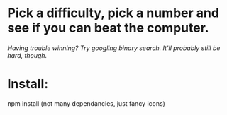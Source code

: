# Pick a difficulty, pick a number and see if you can beat the computer.

###### Having trouble winning? Try googling binary search. It'll probably still be hard, though.

# Install:
npm install
(not many dependancies, just fancy icons)
